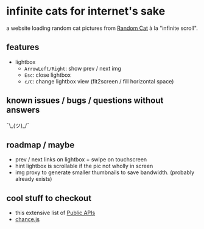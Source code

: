 # infinite cats for internet's sake
a website loading random cat pictures from [Random Cat](https://aws.random.cat/meow) à la "infinite scroll".

## features
- lightbox
	-  `ArrowLeft/Right`: show prev / next img
	-  `Esc`: close lightbox
	-  `c/C`: change lightbox view (fit2screen / fill horizontal space)

## known issues / bugs / questions without answers
¯\\\_(ツ)\_/¯

## roadmap / maybe
- prev / next links on lightbox + swipe on touchscreen
- hint lightbox is scrollable if the pic not wholly in screen
- img proxy to generate smaller thumbnails to save bandwidth. (probably already exists)


## cool stuff to checkout
- this extensive list of [Public APIs](https://github.com/public-apis/public-apis)
- [chance.js](https://github.com/chancejs/chancejs)
